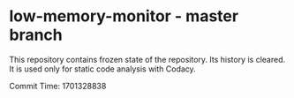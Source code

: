 # low-memory-monitor - master branch

This repository contains frozen state of the repository.
Its history is cleared. It is used only for static code
analysis with Codacy.

Commit Time: 1701328838